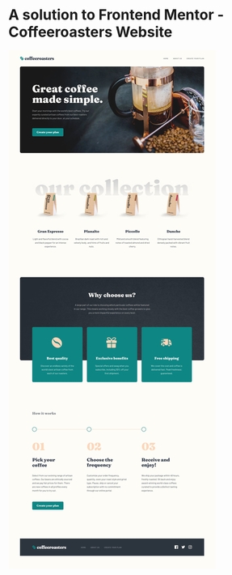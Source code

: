 # A solution to Frontend Mentor - Coffeeroasters Website

![Coffeeroasters Website](images/Cofferoasters.jpg)

